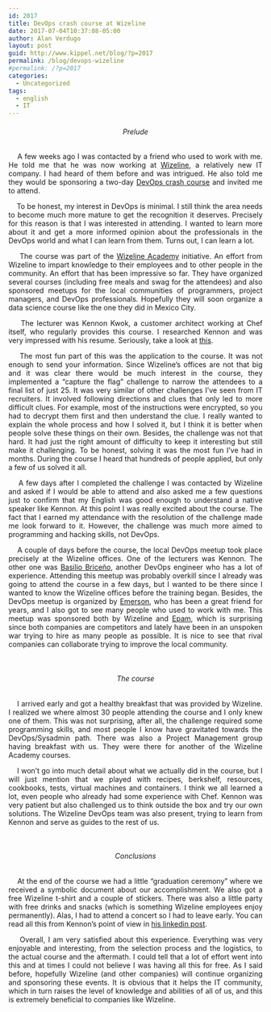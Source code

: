 ```yaml
---
id: 2017
title: DevOps crash course at Wizeline
date: 2017-07-04T10:37:08-05:00
author: Alan Verdugo
layout: post
guid: http://www.kippel.net/blog/?p=2017
permalink: /blog/devops-wizeline
#permalink: /?p=2017
categories:
  - Uncategorized
tags:
  - english
  - IT
---
```

<h6 style="text-align: center;">
  Prelude
</h6>

<p style="text-align: justify;">
      A few weeks ago I was contacted by a friend who used to work with me. He told me that he was now working at <a href="https://www.wizeline.com/" target="_blank" rel="noopener">Wizeline</a>, a relatively new IT company. I had heard of them before and was intrigued. He also told me they would be sponsoring a two-day <a href="https://academy.wizeline.com/sd/devops-crash-course/" target="_blank" rel="noopener">DevOps crash course</a> and invited me to attend.
</p>

<p style="text-align: justify;">
      To be honest, my interest in DevOps is minimal. I still think the area needs to become much more mature to get the recognition it deserves. Precisely for this reason is that I was interested in attending. I wanted to learn more about it and get a more informed opinion about the professionals in the DevOps world and what I can learn from them. Turns out, I can learn a lot.
</p>

<p style="text-align: justify;">
      The course was part of the <a href="https://academy.wizeline.com/" target="_blank" rel="noopener">Wizeline Academy</a> initiative. An effort from Wizeline to impart knowledge to their employees and to other people in the community. An effort that has been impressive so far. They have organized several courses (including free meals and swag for the attendees) and also sponsored meetups for the local communities of programmers, project managers, and DevOps professionals. Hopefully they will soon organize a data science course like the one they did in Mexico City.
</p>

<p style="text-align: justify;">
      The lecturer was Kennon Kwok, a customer architect working at Chef itself, who regularly provides this course. I researched Kennon and was very impressed with his resume. Seriously, take a look at <a href="http://blog.kennonkwok.com/resume/" target="_blank" rel="noopener">this</a>.
</p>

<p style="text-align: justify;">
      The most fun part of this was the application to the course. It was not enough to send your information. Since Wizeline&#8217;s offices are not that big and it was clear there would be much interest in the course, they implemented a &#8220;capture the flag&#8221; challenge to narrow the attendees to a final list of just 25. It was very similar of other challenges I&#8217;ve seen from IT recruiters. It involved following directions and clues that only led to more difficult clues. For example, most of the instructions were encrypted, so you had to decrypt them first and then understand the clue. I really wanted to explain the whole process and how I solved it, but I think it is better when people solve these things on their own. Besides, the challenge was not that hard. It had just the right amount of difficulty to keep it interesting but still make it challenging. To be honest, solving it was the most fun I&#8217;ve had in months. During the course I heard that hundreds of people applied, but only a few of us solved it all.
</p>

<p style="text-align: justify;">
      A few days after I completed the challenge I was contacted by Wizeline and asked if I would be able to attend and also asked me a few questions just to confirm that my English was good enough to understand a native speaker like Kennon. At this point I was really excited about the course. The fact that I earned my attendance with the resolution of the challenge made me look forward to it. However, the challenge was much more aimed to programming and hacking skills, not DevOps.
</p>

<p style="text-align: justify;">
      A couple of days before the course, the local DevOps meetup took place precisely at the Wizeline offices. One of the lecturers was Kennon. The other one was <a href="http://briceno.mx/" target="_blank" rel="noopener">Basilio Briceño</a>, another DevOps engineer who has a lot of experience. Attending this meetup was probably overkill since I already was going to attend the course in a few days, but I wanted to be there since I wanted to know the Wizeline offices before the training began. Besides, the DevOps meetup is organized by <a href="https://toxickore.blogspot.mx/" target="_blank" rel="noopener">Emerson</a>, who has been a great friend for years, and I also got to see many people who used to work with me. This meetup was sponsored both by Wizeline and <a href="https://www.epam.com/" target="_blank" rel="noopener">Epam</a>, which is surprising since both companies are competitors and lately have been in an unspoken war trying to hire as many people as possible. It is nice to see that rival companies can collaborate trying to improve the local community.
</p>

&nbsp;

<h6 style="text-align: center;">
  The course
</h6>

<p style="text-align: justify;">
      I arrived early and got a healthy breakfast that was provided by Wizeline. I realized we where almost 30 people attending the course and I only knew one of them. This was not surprising, after all, the challenge required some programming skills, and most people I know have gravitated towards the DevOps/Sysadmin path. There was also a Project Management group having breakfast with us. They were there for another of the Wizeline Academy courses.
</p>

<p style="text-align: justify;">
      I won&#8217;t go into much detail about what we actually did in the course, but I will just mention that we played with recipes, berkshelf, resources, cookbooks, tests, virtual machines and containers. I think we all learned a lot, even people who already had some experience with Chef. Kennon was very patient but also challenged us to think outside the box and try our own solutions. The Wizeline DevOps team was also present, trying to learn from Kennon and serve as guides to the rest of us.
</p>

&nbsp;

<h6 style="text-align: center;">
  Conclusions
</h6>

<p style="text-align: justify;">
      At the end of the course we had a little &#8220;graduation ceremony&#8221; where we received a symbolic document about our accomplishment. We also got a free Wizeline t-shirt and a couple of stickers. There was also a little party with free drinks and snacks (which is something Wizeline employees enjoy permanently). Alas, I had to attend a concert so I had to leave early. You can read all this from Kennon&#8217;s point of view in <a href="https://www.linkedin.com/pulse/guadalajara-trip-report-kennon-kwok?articleId=6284820031658356736#comments-6284820031658356736&trk=prof-post" target="_blank" rel="noopener">his linkedin post</a>.
</p>

<p style="text-align: justify;">
      Overall, I am very satisfied about this experience. Everything was very enjoyable and interesting, from the selection process and the logistics, to the actual course and the aftermath. I could tell that a lot of effort went into this and at times I could not believe I was having all this for free. As I said before, hopefully Wizeline (and other companies) will continue organizing and sponsoring these events. It is obvious that it helps the IT community, which in turn raises the level of knowledge and abilities of all of us, and this is extremely beneficial to companies like Wizeline.
</p>